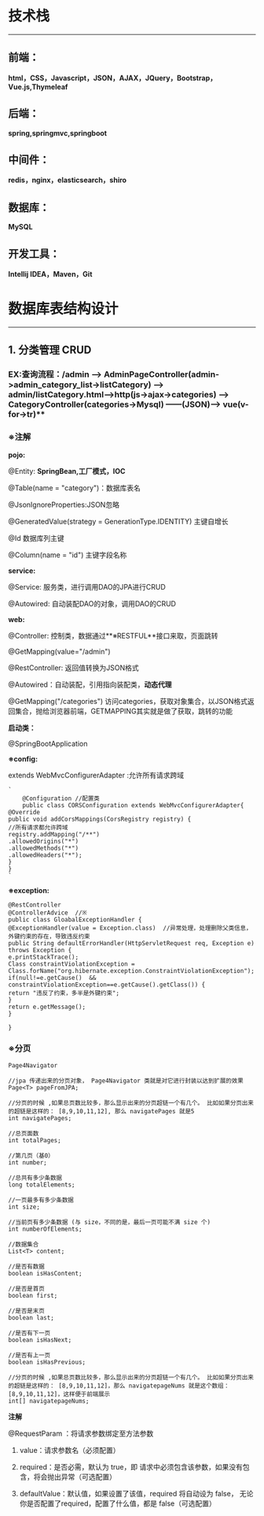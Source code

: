# 技术栈 

----------

## 前端：

**html，CSS，Javascript，JSON，AJAX，JQuery，Bootstrap，Vue.js,Thymeleaf**

## 后端：
**spring,springmvc,springboot**

## 中间件：
**redis，nginx，elasticsearch，shiro**

## 数据库：
**MySQL**

## 开发工具：
**Intellij IDEA，Maven，Git**
	



# 数据库表结构设计

----------


## 1. 分类管理 CRUD

### EX:查询流程：/admin ——> AdminPageController(admin->admin_category_list->listCategory) ——> admin/listCategory.html——>http(js->ajax->categories) ——> CategoryController(categories->Mysql) ——(JSON)——> vue(v-for->tr)**
	
### ※注解
	
**pojo:**

@Entity: **SpringBean,工厂模式，IOC**

@Table(name = "category")：数据库表名

@JsonIgnoreProperties:JSON忽略

@GeneratedValue(strategy = GenerationType.IDENTITY) 主键自增长

@Id 数据库列主键

@Column(name = "id") 主键字段名称

**service:**

@Service: 服务类，进行调用DAO的JPA进行CRUD
				
@Autowired: 自动装配DAO的对象，调用DAO的CRUD

**web:**	

@Controller: 控制类，数据通过**※RESTFUL**接口来取，页面跳转

@GetMapping(value="/admin")

@RestController: 返回值转换为JSON格式

@Autowired：自动装配，引用指向装配类，**动态代理**

@GetMapping("/categories") 访问categories，获取对象集合，以JSON格式返回集合，抛给浏览器前端，GETMAPPING其实就是做了获取，跳转的功能

**启动类：**

@SpringBootApplication

**※config:**

		
extends WebMvcConfigurerAdapter :允许所有请求跨域

    
    `
    	@Configuration //配置类
    	public class CORSConfiguration extends WebMvcConfigurerAdapter{
    @Override
    public void addCorsMappings(CorsRegistry registry) {
    //所有请求都允许跨域
    registry.addMapping("/**")
    .allowedOrigins("*")
    .allowedMethods("*")
    .allowedHeaders("*");
    }
    }
    `

**※exception:**

    @RestController  
    @ControllerAdvice  //※
    public class GloabalExceptionHandler {
    @ExceptionHandler(value = Exception.class)  //异常处理，处理删除父类信息，外键约束的存在，导致违反约束
    public String defaultErrorHandler(HttpServletRequest req, Exception e) throws Exception {
    e.printStackTrace();
    Class constraintViolationException = Class.forName("org.hibernate.exception.ConstraintViolationException");
    if(null!=e.getCause()  && constraintViolationException==e.getCause().getClass()) {
    return "违反了约束，多半是外键约束";
    }
    return e.getMessage();
    }
     
    }
   

### ※分页 
	Page4Navigator

	//jpa 传递出来的分页对象， Page4Navigator 类就是对它进行封装以达到扩展的效果
	Page<T> pageFromJPA;
 
	//分页的时候 ,如果总页数比较多，那么显示出来的分页超链一个有几个。 比如如果分页出来的超链是这样的： [8,9,10,11,12], 那么 navigatePages 就是5
	int navigatePages;
  
	//总页面数
	int totalPages;
 
	//第几页（基0）
	int number;
  
	//总共有多少条数据
	long totalElements;
  
	//一页最多有多少条数据
	int size;
 
	//当前页有多少条数据 (与 size，不同的是，最后一页可能不满 size 个)
	int numberOfElements;
 
	//数据集合
	List<T> content;
 
	//是否有数据
	boolean isHasContent;
 
	//是否是首页
	boolean first;
 
	//是否是末页
	boolean last;
  
	//是否有下一页
	boolean isHasNext;
 
	//是否有上一页
	boolean isHasPrevious;
  
	//分页的时候 ,如果总页数比较多，那么显示出来的分页超链一个有几个。 比如如果分页出来的超链是这样的： [8,9,10,11,12]，那么 navigatepageNums 就是这个数组：[8,9,10,11,12]，这样便于前端展示
	int[] navigatepageNums;


**注解**
	
@RequestParam ：将请求参数绑定至方法参数
	
1. value：请求参数名（必须配置）

2. required：是否必需，默认为 true，即 请求中必须包含该参数，如果没有包含，将会抛出异常（可选配置）

3. defaultValue：默认值，如果设置了该值，required 将自动设为 false，
无论你是否配置了required，配置了什么值，都是 false（可选配置）

